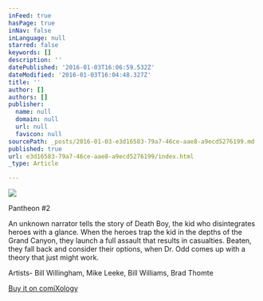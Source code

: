 ```yaml
---
inFeed: true
hasPage: true
inNav: false
inLanguage: null
starred: false
keywords: []
description: ''
datePublished: '2016-01-03T16:06:59.532Z'
dateModified: '2016-01-03T16:04:48.327Z'
title: ''
author: []
authors: []
publisher:
  name: null
  domain: null
  url: null
  favicon: null
sourcePath: _posts/2016-01-03-e3d16583-79a7-46ce-aae8-a9ecd5276199.md
published: true
url: e3d16583-79a7-46ce-aae8-a9ecd5276199/index.html
_type: Article

---
```

![](https://the-grid-user-content.s3-us-west-2.amazonaws.com/98c9e13f-0774-4440-bca5-a83ecb67b11b.png)

Pantheon \#2 

An unknown narrator tells the story of Death Boy, the kid who disintegrates heroes with a glance. When the heroes trap the kid in the depths of the Grand Canyon, they launch a full assault that results in casualties. Beaten, they fall back and consider their options, when Dr. Odd comes up with a theory that just might work. 

Artists- Bill Willingham, Mike Leeke, Bill Williams, Brad Thomte 

[Buy it on comiXology
][0]

[0]: https://www.comixology.com/Bill-Willinghams-Pantheon-2/digital-comic/16675